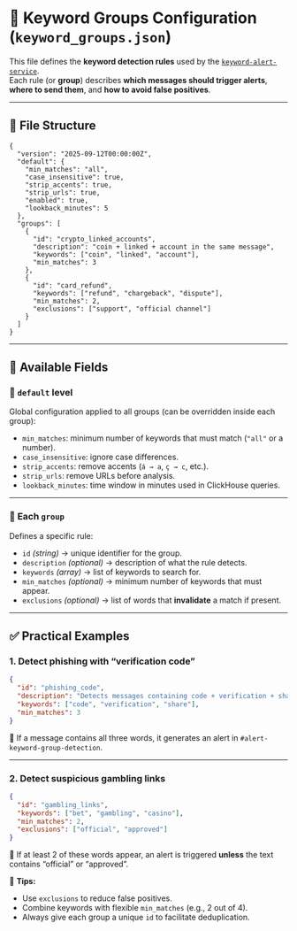 # 📘 Keyword Groups Configuration (`keyword_groups.json`)

This file defines the **keyword detection rules** used by the [`keyword-alert-service`](../keyword-alert-service).  
Each rule (or **group**) describes **which messages should trigger alerts**, **where to send them**, and **how to avoid false positives**.

---

## 📂 File Structure

```jsonc
{
  "version": "2025-09-12T00:00:00Z",
  "default": {
    "min_matches": "all",
    "case_insensitive": true,
    "strip_accents": true,
    "strip_urls": true,
    "enabled": true,
    "lookback_minutes": 5
  },
  "groups": [
    {
      "id": "crypto_linked_accounts",
      "description": "coin + linked + account in the same message",
      "keywords": ["coin", "linked", "account"],
      "min_matches": 3
    },
    {
      "id": "card_refund",
      "keywords": ["refund", "chargeback", "dispute"],
      "min_matches": 2,
      "exclusions": ["support", "official channel"]
    }
  ]
}
```

---

## 🧩 Available Fields

### 🔹 **`default` level**
Global configuration applied to all groups (can be overridden inside each group):

- `min_matches`: minimum number of keywords that must match (`"all"` or a number).
- `case_insensitive`: ignore case differences.
- `strip_accents`: remove accents (`á → a`, `ç → c`, etc.).
- `strip_urls`: remove URLs before analysis.
- `lookback_minutes`: time window in minutes used in ClickHouse queries.

---

### 🔹 **Each `group`**
Defines a specific rule:

- `id` *(string)* → unique identifier for the group.
- `description` *(optional)* → description of what the rule detects.
- `keywords` *(array)* → list of keywords to search for.
- `min_matches` *(optional)* → minimum number of keywords that must appear.
- `exclusions` *(optional)* → list of words that **invalidate** a match if present.

---

## ✅ Practical Examples

### 1. Detect phishing with “verification code”
```json
{
  "id": "phishing_code",
  "description": "Detects messages containing code + verification + share",
  "keywords": ["code", "verification", "share"],
  "min_matches": 3
}
```

📌 If a message contains all three words, it generates an alert in `#alert-keyword-group-detection`.

---

### 2. Detect suspicious gambling links
```json
{
  "id": "gambling_links",
  "keywords": ["bet", "gambling", "casino"],
  "min_matches": 2,
  "exclusions": ["official", "approved"]
}
```

📌 If at least 2 of these words appear, an alert is triggered **unless** the text contains “official” or “approved”.

🔔 **Tips:**  
- Use `exclusions` to reduce false positives.  
- Combine keywords with flexible `min_matches` (e.g., 2 out of 4).  
- Always give each group a unique `id` to facilitate deduplication.
